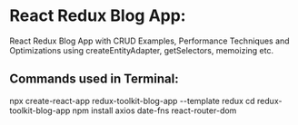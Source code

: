 # React Redux Blog App:

React Redux Blog App with CRUD Examples, Performance Techniques and Optimizations using createEntityAdapter, getSelectors, memoizing etc.

## Commands used in Terminal:

npx create-react-app redux-toolkit-blog-app --template redux
cd redux-toolkit-blog-app
npm install axios date-fns react-router-dom
